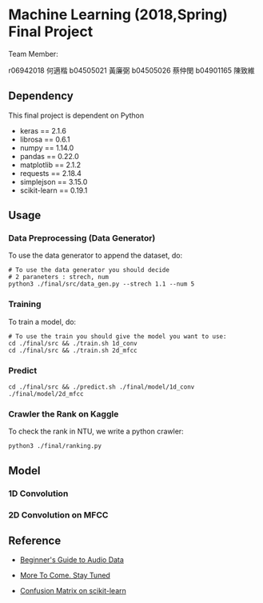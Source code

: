 # Machine Learning (2018,Spring) Final Project

Team Member:

r06942018 何適楷   b04505021 黃廉弼  b04505026 蔡仲閔  b04901165 陳致維

## Dependency

This final project is dependent on Python 

- keras == 2.1.6
- librosa == 0.6.1
- numpy == 1.14.0
- pandas == 0.22.0
- matplotlib == 2.1.2
- requests == 2.18.4
- simplejson == 3.15.0
- scikit-learn == 0.19.1


## Usage

### Data Preprocessing (Data Generator) 

To use the data generator to append the dataset, do:

```shell
# To use the data generator you should decide 
# 2 paraneters : strech, num
python3 ./final/src/data_gen.py --strech 1.1 --num 5
```

### Training

To train a model, do:

```shell
# To use the train you should give the model you want to use:
cd ./final/src && ./train.sh 1d_conv
cd ./final/src && ./train.sh 2d_mfcc
```


### Predict

```shell
cd ./final/src && ./predict.sh ./final/model/1d_conv ./final/model/2d_mfcc
```


### Crawler the Rank on Kaggle

To check the rank in NTU, we write a python crawler:

``` shell
python3 ./final/ranking.py
```

## Model

### 1D Convolution



### 2D Convolution on MFCC





## Reference

- [Beginner's Guide to Audio Data](https://www.kaggle.com/fizzbuzz/beginner-s-guide-to-audio-data)

- [More To Come. Stay Tuned](https://www.kaggle.com/codename007/a-very-extensive-freesound-exploratory-analysis)

- [Confusion Matrix on scikit-learn](http://scikit-learn.org/stable/auto_examples/model_selection/plot_confusion_matrix.html)

  ​
